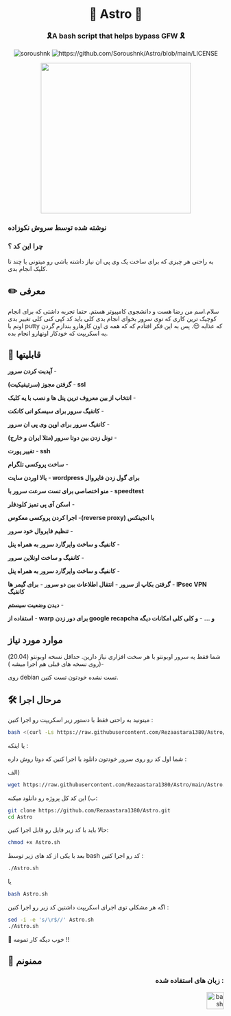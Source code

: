 <h1 align="center"> 🚀 Astro 🚀 </h1>
<h3 align="center"> 🎗️A bash script that helps bypass GFW 🎗️</h3>

<p align="center"> <img src="https://komarev.com/ghpvc/?username=soroushnk&label=Profile%20views&color=0e75b6&style=flat" alt="soroushnk" />
<img src="https://img.shields.io/github/license/soroushnk/Astro?style=flat-square" alt="https://github.com/Soroushnk/Astro/blob/main/LICENSE" /> </p>
<p align="center">
  <img src="./assets/smenu.png" width="350" />
</p>










 ### نوشته شده توسط سروش نکوزاده
 
 
### چرا این کد ؟
به راحتی هر چیزی که برای ساخت یک وی پی ان نیاز داشته باشی رو میتونی با چند تا کلیک انجام بدی. 


## ✏️ معرفی
سلام.اسم من رضا هست و دانشجوی کامپیوتر هستم. حتما تجربه داشتی که برای انجام کوچیک ترین کاری که توی سرور بخوای انجام بدی کلی باید کد کپی کنی کلی تغییر بدی اونم با putty  که عذابه 😒. پس به این فکر افتادم که که همه ی اون کارهارو بندازم گردن یه اسکریپت که خودکار اونهارو انجام بده.


## 🧐 قابلیتها
&rlm;- **آپدیت کردن سرور**

&rlm;- **گرفتن مجوز (سرتیفیکیت) ssl**

&rlm;- **انتخاب از بین معروف ترین پنل ها و نصب با یه کلیک**

&rlm;- **کانفیگ سرور برای سیسکو انی کانکت**

&rlm;- **کانفیگ سرور برای اوپن وی پی ان سرور**

&rlm;- **تونل زدن بین دوتا سرور (مثلا ایران و خارج)**

&rlm;- **تغییر پورت ssh**

&rlm;- **ساخت پروکسی تلگرام**

&rlm;- **بالا اوردن سایت wordpress برای گول زدن فایروال**

&rlm;- **منو اختصاصی برای تست سرعت سرور با speedtest**

&rlm;- **اسکن آی پی تمیز کلودفلر**

&rlm;- **اجرا کردن پروکسی معکوس(reverse proxy) با انجینکس**

&rlm;- **تنظیم فایروال خود سرور**

&rlm;- **کانفیگ  و ساخت وایرگارد سرور به همراه پنل**

&rlm;- **کانفیگ  و ساخت اوتلاین سرور**


&rlm;- **کانفیگ  و ساخت وایرگارد سرور به همراه پنل**


&rlm;- **گرفتن بکاپ از سرور**
&rlm;- **انتقال اطلاعات بین دو سرور**
&rlm;- **برای گیمر ها  IPsec VPN  کانفیگ**

&rlm;- **دیدن وضعیت سیستم**

&rlm;- **استفاده از warp برای دور زدن google recapcha و ...**
&rlm;- **و کلی کلی امکانات دیگه**




## موارد مورد نیاز
شما فقط یه سرور اوبونتو با هر سخت افزاری نیاز دارین. حداقل نسخه اوبونتو (20.04) -(روی نسخه های قبلی هم اجرا میشه )

روی  debian  تست نشده خودتون تست کنین.



## 🛠️ مرحال اجرا
میتونید به راحتی فقط با دستور زیر اسکریپت رو اجرا کنین : 
```bash
bash <(curl -Ls https://raw.githubusercontent.com/Rezaastara1380/Astro/main/Astro.sh)
```
یا اینکه :


شما اول کد رو روی سرور خودتون دانلود یا اجرا کنین که دوتا روش داره :

الف)
```bash
wget https://raw.githubusercontent.com/Rezaastara1380/Astro/main/Astro.sh

```

ب) این کد کل پروژه رو دانلود میکنه:
```bash
git clone https://github.com/Rezaastara1380/Astro.git
cd Astro
```
حالا باید با کد زیر فایل رو قابل اجرا کنین:

```bash
chmod +x Astro.sh
```
بعد با یکی از کد های زیر  توسط bash  کد رو اجرا کنین :

```bash 
./Astro.sh
```
یا 

```bash 
bash Astro.sh
```
اگه هر مشکلی توی اجرای اسکریپت داشتین کد زیر رو اجرا کنین :
```bash 
sed -i -e 's/\r$//' Astro.sh
./Astro.sh
```
🌟 خوب دیگه کار تمومه  !!

## 🙏 ممنونم 
<h3 align="right">زبان های استفاده شده :</h3>
<p align="right"> <a href="https://www.gnu.org/software/bash/" target="_blank" rel="noreferrer"> <img src="https://www.vectorlogo.zone/logos/gnu_bash/gnu_bash-icon.svg" alt="bash" width="40" height="40"/> </a> </p>

